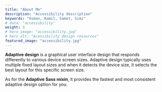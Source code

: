 ```yaml
---
title: "About Me"
description: "Accessibility description"
keywords: "Osman, Kamil, Samet, Simi"
# data: "accessibility"
weight: 3
# hero_image: "accessibility.jpg"
# hero_alt: "Acessibility design resources"
featured_image: "accessibility.jpg"
---
```


**Adaptive design** is a graphical user interface design that responds differently to various device screen sizes. Adaptive design typically uses multiple fixed layout sizes and when it detects the device size, it selects the best layout for this specific screen size.

As for the **Adaptive Sass mixin**, it provides the fastest and most consistent adaptive design option for you.